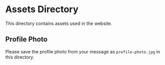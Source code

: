 # Assets Directory

This directory contains assets used in the website.

## Profile Photo
Please save the profile photo from your message as `profile-photo.jpg` in this directory. 
